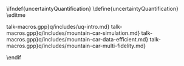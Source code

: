 \ifndef{uncertaintyQuantification}
\define{uncertaintyQuantification}
\editme

talk-macros.gpp}q/includes/uq-intro.md}
talk-macros.gpp}q/includes/mountain-car-simulation.md}
talk-macros.gpp}q/includes/mountain-car-data-efficient.md}
talk-macros.gpp}q/includes/mountain-car-multi-fidelity.md}

\endif
